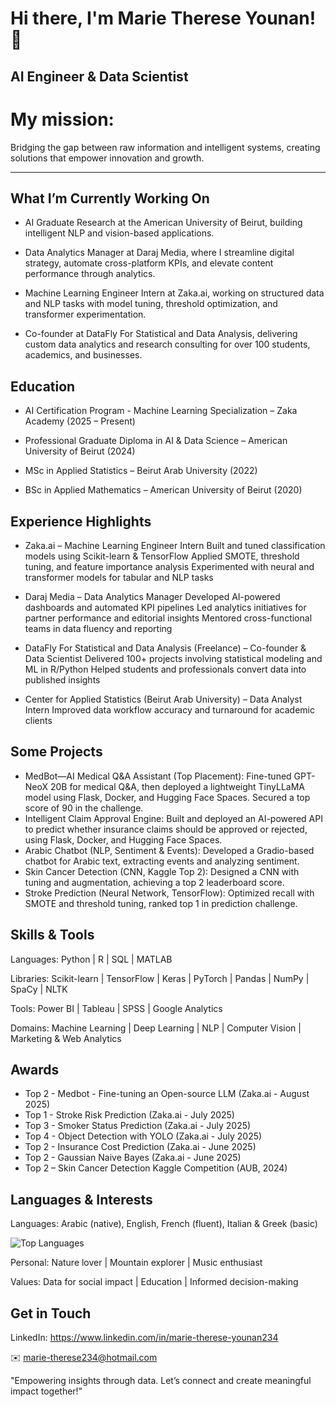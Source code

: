 # Hi there, I'm Marie Therese Younan! 👋 

## **AI Engineer & Data Scientist**

# My mission: 

Bridging the gap between raw information and intelligent systems, creating solutions that empower innovation and growth.

---


## What I’m Currently Working On
- AI Graduate Research at the American University of Beirut, building intelligent NLP and vision-based applications.

- Data Analytics Manager at Daraj Media, where I streamline digital strategy, automate cross-platform KPIs, and elevate content performance through analytics.

- Machine Learning Engineer Intern at Zaka.ai, working on structured data and NLP tasks with model tuning, threshold optimization, and transformer experimentation.

- Co-founder at DataFly For Statistical and Data Analysis, delivering custom data analytics and research consulting for over 100 students, academics, and businesses.

## Education
- AI Certification Program - Machine Learning Specialization – Zaka Academy (2025 – Present)

- Professional Graduate Diploma in AI & Data Science – American University of Beirut (2024)

- MSc in Applied Statistics – Beirut Arab University (2022)

- BSc in Applied Mathematics – American University of Beirut (2020)

## Experience Highlights
- Zaka.ai – Machine Learning Engineer Intern
  Built and tuned classification models using Scikit-learn & TensorFlow
  Applied SMOTE, threshold tuning, and feature importance analysis
  Experimented with neural and transformer models for tabular and NLP tasks

- Daraj Media – Data Analytics Manager
  Developed AI-powered dashboards and automated KPI pipelines
  Led analytics initiatives for partner performance and editorial insights
  Mentored cross-functional teams in data fluency and reporting

 - DataFly For Statistical and Data Analysis (Freelance) – Co-founder & Data Scientist
 Delivered 100+ projects involving statistical modeling and ML in R/Python
 Helped students and professionals convert data into published insights

- Center for Applied Statistics (Beirut Arab University) – Data Analyst Intern
  Improved data workflow accuracy and turnaround for academic clients

 ## Some Projects
- MedBot—AI Medical Q&A Assistant (Top Placement): Fine-tuned GPT-NeoX 20B for medical Q&A, then deployed a lightweight TinyLLaMA model using Flask, Docker, and Hugging Face Spaces. Secured a top score of 90 in the challenge. 
- Intelligent Claim Approval Engine: Built and deployed an AI-powered API to predict whether insurance claims should be approved or rejected, using Flask, Docker, and Hugging Face Spaces. 
- Arabic Chatbot (NLP, Sentiment & Events): Developed a Gradio-based chatbot for Arabic text, extracting events and analyzing sentiment. 
- Skin Cancer Detection (CNN, Kaggle Top 2): Designed a CNN with tuning and augmentation, achieving a top 2 leaderboard score. 
- Stroke Prediction (Neural Network, TensorFlow): Optimized recall with SMOTE and threshold tuning, ranked top 1 in prediction challenge. 

## Skills & Tools
Languages: Python | R | SQL | MATLAB

Libraries: Scikit-learn | TensorFlow | Keras | PyTorch | Pandas | NumPy | SpaCy | NLTK

Tools: Power BI | Tableau | SPSS | Google Analytics

Domains: Machine Learning | Deep Learning | NLP | Computer Vision | Marketing & Web Analytics

## Awards
- Top 2 - Medbot - Fine-tuning an Open-source LLM (Zaka.ai - August 2025)
- Top 1 - Stroke Risk Prediction (Zaka.ai - July 2025) 
- Top 3 - Smoker Status Prediction (Zaka.ai - July 2025) 
- Top 4 - Object Detection with YOLO (Zaka.ai - July 2025) 
- Top 2 - Insurance Cost Prediction (Zaka.ai - June 2025) 
- Top 2 - Gaussian Naive Bayes (Zaka.ai - June 2025)
- Top 2 – Skin Cancer Detection Kaggle Competition (AUB, 2024)



## Languages & Interests
Languages: Arabic (native), English, French (fluent), Italian & Greek (basic)

![Top Languages](https://github-readme-stats.vercel.app/api/top-langs/?username=younan-marietherese&layout=compact&theme=blueberry)

Personal: Nature lover | Mountain explorer  | Music enthusiast

Values: Data for social impact | Education | Informed decision-making

## Get in Touch
LinkedIn:
https://www.linkedin.com/in/marie-therese-younan234



✉️ marie-therese234@hotmail.com

"Empowering insights through data. Let’s connect and create meaningful impact together!"
